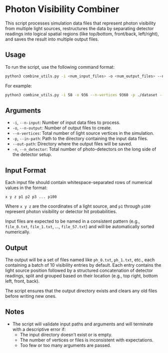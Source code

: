# Photon Visibility Combiner

This script processes simulation data files that represent photon visibility from multiple light sources, restructures the data by separating detector readings into logical spatial regions (like top/bottom, front/back, left/right), and saves the result into multiple output files. 

## Usage

To run the script, use the following command format:

```bash
python3 combine_utils.py -i <num_input_files> -o <num_output_files> --n-vertices <num_vertices> -p <input_directory> --out-path <output_directory> -n <num_photo_detectors>
```

For example:

```bash
python3 combine_utils.py -i 58 -o 936 --n-vertices 9360 -p ./dataset --out-path ./processed -n 5760
```

## Arguments

- `-i`, `--n-input`: Number of input data files to process.
- `-o`, `--n-output`: Number of output files to create.
- `--n-vertices`: Total number of light source vertices in the simulation.
- `-p`, `--in-path`: Path to the directory containing the input data files.
- `--out-path`: Directory where the output files will be saved.
- `-n`, `--n_detector`: Total number of photo-detectors on the long side of the detector setup.

## Input Format

Each input file should contain whitespace-separated rows of numerical values in the format:

```
x y z p1 p2 p3 ... p100
```

Where `x y z` are the coordinates of a light source, and `p1` through `p100` represent photon visibility or detector hit probabilities.

Input files are expected to be named in a consistent pattern (e.g., `file_0.txt`, `file_1.txt`, ..., `file_57.txt`) and will be automatically sorted numerically.

## Output

The output will be a set of files named like `ph_0.txt`, `ph_1.txt`, etc., each containing a batch of 10 visibility entries by default. Each entry contains the light source position followed by a structured concatenation of detector readings, split and grouped based on their location (e.g., top right, bottom left, front, back).

The script ensures that the output directory exists and clears any old files before writing new ones.

## Notes

- The script will validate input paths and arguments and will terminate with a descriptive error if:
  - The input directory doesn’t exist or is empty.
  - The number of vertices or files is inconsistent with expectations.
  - Too few or too many arguments are passed.
